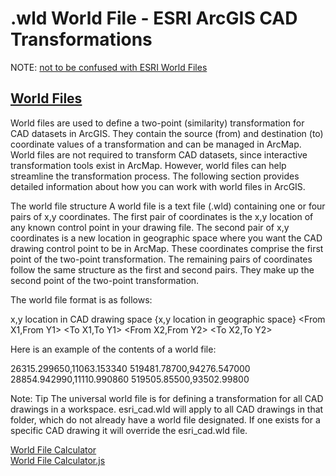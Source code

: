 # .wld World File - ESRI ArcGIS CAD Transformations  

NOTE: [not to be confused with ESRI World Files](world-files-esri.md)  


## [World Files](http://webhelp.esri.com/arcgisdesktop/9.2/index.cfm?id=2581&pid=2577&topicname=World_files)  
World files are used to define a two-point (similarity) transformation for CAD datasets in ArcGIS. They contain the source (from) and destination (to) coordinate values of a transformation and can be managed in ArcMap. World files are not required to transform CAD datasets, since interactive transformation tools exist in ArcMap. However, world files can help streamline the transformation process. The following section provides detailed information about how you can work with world files in ArcGIS.


The world file structure
A world file is a text file (.wld) containing one or four pairs of x,y coordinates. The first pair of coordinates is the x,y location of any known control point in your drawing file. The second pair of x,y coordinates is a new location in geographic space where you want the CAD drawing control point to be in ArcMap. These coordinates comprise the first point of the two-point transformation. The remaining pairs of coordinates follow the same structure as the first and second pairs. They make up the second point of the two-point transformation.

The world file format is as follows:

x,y location in CAD drawing	space	{x,y location in geographic space}
<From X1,From Y1>		<To X1,To Y1>
<From X2,From Y2>		<To X2,To Y2>

Here is an example of the contents of a world file:

26315.299650,11063.153340 519481.78700,94276.547000
28854.942990,11110.990860 519505.85500,93502.99800
</code>

Note: Tip
The universal world file is for defining a transformation for all CAD drawings in a workspace. esri_cad.wld will apply to all CAD drawings in that folder, which do not already have a world file designated. If one exists for a specific CAD drawing it will override the esri_cad.wld file.

[World File Calculator](http://web.archive.org/web/20160304051310/http://egb13.net/2009/03/worldfile-calculator/)  
[World File Calculator.js](http://web.archive.org/web/20160309015149/http://egb13.net/jscripts/worldfile.js)

